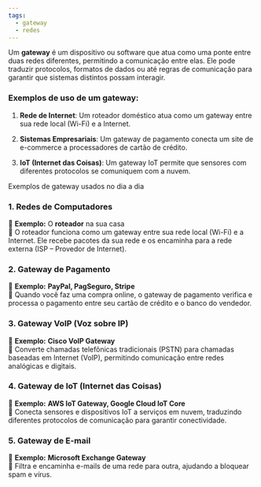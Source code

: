 ```yaml
---
tags:
  - gateway
  - redes
---
```

Um **gateway** é um dispositivo ou software que atua como uma ponte entre duas redes diferentes, permitindo a comunicação entre elas. Ele pode traduzir protocolos, formatos de dados ou até regras de comunicação para garantir que sistemas distintos possam interagir.

### Exemplos de uso de um gateway:

1. **Rede de Internet**: Um roteador doméstico atua como um gateway entre sua rede local (Wi-Fi) e a Internet.
    
2. **Sistemas Empresariais**: Um gateway de pagamento conecta um site de e-commerce a processadores de cartão de crédito.
    
3. **IoT (Internet das Coisas)**: Um gateway IoT permite que sensores com diferentes protocolos se comuniquem com a nuvem.

Exemplos de gateway usados no dia a dia
### **1. Redes de Computadores**

📌 **Exemplo:** O **roteador** na sua casa  
🔹 O roteador funciona como um gateway entre sua rede local (Wi-Fi) e a Internet. Ele recebe pacotes da sua rede e os encaminha para a rede externa (ISP – Provedor de Internet).

### **2. Gateway de Pagamento**

📌 **Exemplo:** **PayPal, PagSeguro, Stripe**  
🔹 Quando você faz uma compra online, o gateway de pagamento verifica e processa o pagamento entre seu cartão de crédito e o banco do vendedor.

### **3. Gateway VoIP (Voz sobre IP)**

📌 **Exemplo:** **Cisco VoIP Gateway**  
🔹 Converte chamadas telefônicas tradicionais (PSTN) para chamadas baseadas em Internet (VoIP), permitindo comunicação entre redes analógicas e digitais.

### **4. Gateway de IoT (Internet das Coisas)**

📌 **Exemplo:** **AWS IoT Gateway, Google Cloud IoT Core**  
🔹 Conecta sensores e dispositivos IoT a serviços em nuvem, traduzindo diferentes protocolos de comunicação para garantir conectividade.

### **5. Gateway de E-mail**

📌 **Exemplo:** **Microsoft Exchange Gateway**  
🔹 Filtra e encaminha e-mails de uma rede para outra, ajudando a bloquear spam e vírus.